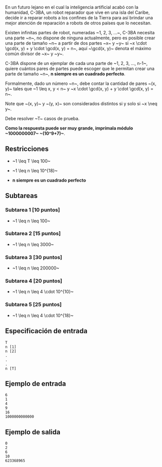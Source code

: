 En un futuro lejano en el cual la inteligencia artificial acabó con la humanidad, C-3BA, un robot reparador que vive en una isla del Caribe, decide ir a reparar robots a los confines de la Tierra para así brindar una mejor atención de reparación a robots de otros países que lo necesitan.

Existen infinitas partes de robot, numeradas ~1, 2, 3, ...~, C-3BA necesita una parte ~n~, no dispone de ninguna actualmente, pero es posible crear una parte de tamaño ~n~ a partir de dos partes ~x~ y ~y~ si ~x \cdot \gcd(x, y) + y \cdot \gcd(x, y) = n~, aquí ~\gcd(x, y)~ denota el máximo común divisor de ~x~ y ~y~.

C-3BA dispone de un ejemplar de cada una parte de ~1, 2, 3, ..., n-1~, quiere cuántos pares de partes puede escoger que le permitan crear una parte de tamaño ~n~, **n siempre es un cuadrado perfecto**.

Formalmente, dado un número ~n~, debe contar la cantidad de pares ~(x, y)~ tales que ~1 \leq x, y < n~ y ~x \cdot \gcd(x, y) + y \cdot \gcd(x, y) = n~. 

Note que ~(x, y)~ y ~(y, x)~ son considerados distintos si y solo si ~x \neq y~. 

Debe resolver ~T~ casos de prueba.

**Como la respuesta puede ser muy grande, imprímala módulo ~1000000007~ ~(10^9+7)~**.

## Restricciones

* ~1 \leq T \leq 100~

* ~1 \leq n \leq 10^{18}~

* **n siempre es un cuadrado perfecto**

## Subtareas

### Subtarea 1 [10 puntos]

* ~1 \leq n \leq 100~

### Subtarea 2 [15 puntos]

* ~1 \leq n \leq 3000~

### Subtarea 3 [30 puntos]

* ~1 \leq n \leq 200000~

### Subtarea 4 [20 puntos]

* ~1 \leq n \leq 4 \cdot 10^{10}~

### Subtarea 5 [25 puntos]

* ~1 \leq n \leq 4 \cdot 10^{18}~

## Especificación de entrada

    T
    n [1]
    n [2]
    .
    .
    .
    n [T]
    
## Ejemplo de entrada

    6
    1
    4
    9
    16
    1000000000000
    
## Ejemplo de salida

    0
    2
    6
    10
    623368965
